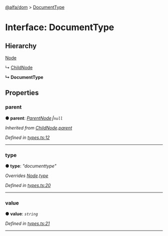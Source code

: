 [@alfa/dom](../README.md) > [DocumentType](../interfaces/documenttype.md)

# Interface: DocumentType

## Hierarchy

[Node](node.md)

↳ [ChildNode](childnode.md)

**↳ DocumentType**

## Properties

<a id="parent"></a>

### parent

**● parent**: _[ParentNode](parentnode.md)⎮`null`_

_Inherited from [ChildNode](childnode.md).[parent](childnode.md#parent)_

_Defined in [types.ts:12](https://github.com/Siteimprove/alfa/blob/master/packages/dom/src/types.ts#L12)_

---

<a id="type"></a>

### type

**● type**: _"documenttype"_

_Overrides [Node](node.md).[type](node.md#type)_

_Defined in [types.ts:20](https://github.com/Siteimprove/alfa/blob/master/packages/dom/src/types.ts#L20)_

---

<a id="value"></a>

### value

**● value**: _`string`_

_Defined in [types.ts:21](https://github.com/Siteimprove/alfa/blob/master/packages/dom/src/types.ts#L21)_

---
